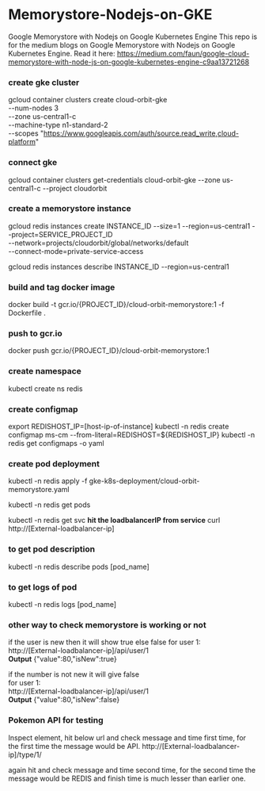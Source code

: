 # Memorystore-Nodejs-on-GKE
Google Memorystore with Nodejs on Google Kubernetes Engine
This repo is for the medium blogs on Google Memorystore with Nodejs on Google Kubernetes Engine. Read it here: https://medium.com/faun/google-cloud-memorystore-with-node-js-on-google-kubernetes-engine-c9aa13721268

### create gke cluster
gcloud container clusters create cloud-orbit-gke \
 --num-nodes 3 \
 --zone us-central1-c \
 --machine-type n1-standard-2 \
 --scopes "https://www.googleapis.com/auth/source.read_write,cloud-platform"
 
### connect gke
gcloud container clusters get-credentials cloud-orbit-gke --zone us-central1-c --project cloudorbit
 
### create a memorystore instance
gcloud redis instances create INSTANCE_ID --size=1 --region=us-central1 --project=SERVICE_PROJECT_ID \
    --network=projects/cloudorbit/global/networks/default \
    --connect-mode=private-service-access
    
gcloud redis instances describe INSTANCE_ID --region=us-central1
 

### build and tag docker image
docker build -t gcr.io/{PROJECT_ID}/cloud-orbit-memorystore:1 -f Dockerfile .

### push to gcr.io
docker push gcr.io/{PROJECT_ID}/cloud-orbit-memorystore:1

### create namespace
kubectl create ns redis

### create configmap
export REDISHOST_IP=[host-ip-of-instance] 
kubectl -n redis create configmap ms-cm --from-literal=REDISHOST=${REDISHOST_IP}
kubectl -n redis get configmaps -o yaml

### create pod deployment
kubectl -n redis apply -f gke-k8s-deployment/cloud-orbit-memorystore.yaml

kubectl -n redis get pods

kubectl -n redis get svc
**hit the loadbalancerIP from service**
curl http://[External-loadbalancer-ip]

### to get pod description
kubectl -n redis describe pods [pod_name]

### to get logs of pod
kubectl -n redis logs [pod_name]

### other way to check memorystore is working or not
if the user is new then it will show true else false
for user 1:<br>
http://[External-loadbalancer-ip]/api/user/1<br>
**Output**
{"value":80,"isNew":true}<br>

if the number is not new it will give false<br>
for user 1:<br>
http://[External-loadbalancer-ip]/api/user/1<br>
**Output**
{"value":80,"isNew":false}<br>

### Pokemon API for testing
Inspect element, hit below url and check message and time first time, for the first time the message would be API.
http://[External-loadbalancer-ip]/type/1/

again hit and check message and time second time, for the second time the message would be REDIS and finish time is much lesser than earlier one.
